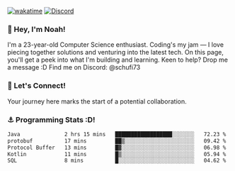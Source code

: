 [![wakatime](https://wakatime.com/badge/user/018b5c7c-fde2-4105-aa96-f5c758abb0a2.svg)](https://wakatime.com/@018b5c7c-fde2-4105-aa96-f5c758abb0a2)
[![Discord](https://img.shields.io/badge/Discord-5865F2?style=flat&logo=discord&logoColor=white)](https://discord.gg/eAW8AGXaGu)



### 👋 Hey, I'm Noah!
I'm a 23-year-old Computer Science enthusiast. Coding's my jam — I love piecing together solutions and venturing into the latest tech. On this page, you'll get a peek into what I'm building and learning. Keen to help? Drop me a message :D 
Find me on Discord: @schufi73

### 🤝 Let's Connect!
Your journey here marks the start of a potential collaboration.

### ⚓ Programming Stats :D!
<!--START_SECTION:waka-->

```txt
Java              2 hrs 15 mins   ██████████████████░░░░░░░   72.23 %
protobuf          17 mins         ██▒░░░░░░░░░░░░░░░░░░░░░░   09.42 %
Protocol Buffer   13 mins         █▓░░░░░░░░░░░░░░░░░░░░░░░   06.98 %
Kotlin            11 mins         █▒░░░░░░░░░░░░░░░░░░░░░░░   05.94 %
SQL               8 mins          █░░░░░░░░░░░░░░░░░░░░░░░░   04.62 %
```

<!--END_SECTION:waka-->
